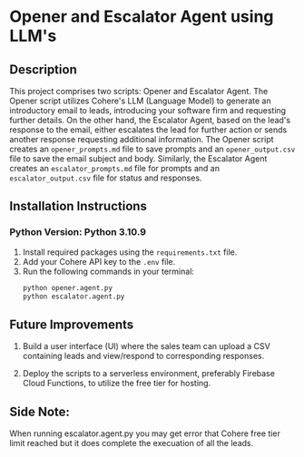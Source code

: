 # Opener and Escalator Agent using LLM's

## Description
This project comprises two scripts: Opener and Escalator Agent. The Opener script utilizes Cohere's LLM (Language Model) to generate an introductory email to leads, introducing your software firm and requesting further details. On the other hand, the Escalator Agent, based on the lead's response to the email, either escalates the lead for further action or sends another response requesting additional information. The Opener script creates an `opener_prompts.md` file to save prompts and an `opener_output.csv` file to save the email subject and body. Similarly, the Escalator Agent creates an `escalator_prompts.md` file for prompts and an `escalator_output.csv` file for status and responses.

## Installation Instructions
### Python Version: Python 3.10.9
1. Install required packages using the `requirements.txt` file.
2. Add your Cohere API key to the `.env` file.
3. Run the following commands in your terminal:
   ```bash
   python opener.agent.py
   python escalator.agent.py

## Future Improvements
1. Build a user interface (UI) where the sales team can upload a CSV containing leads and view/respond to corresponding responses.

2. Deploy the scripts to a serverless environment, preferably Firebase Cloud Functions, to utilize the free tier for hosting.

## Side Note:
When running escalator.agent.py you may get error that Cohere free tier limit reached but it does complete the execuation of all the leads.